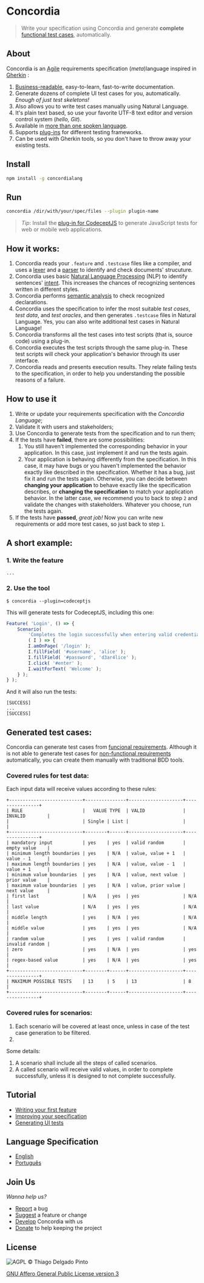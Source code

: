 # Concordia

> Write your specification using Concordia and generate **complete** [functional test cases](https://en.wikipedia.org/wiki/Functional_testing), automatically.

## About

Concordia is an [Agile](https://en.wikipedia.org/wiki/Agile_software_development) requirements specification (*meta*)language inspired in [Gherkin](https://github.com/cucumber/cucumber/wiki/Gherkin) :
1. [Business-readable](https://martinfowler.com/bliki/BusinessReadableDSL.html), easy-to-learn, fast-to-write documentation.
2. Generate dozens of complete UI test cases for you, automatically. *Enough of just test skeletons!*
3. Also allows you to write test cases manually using Natural Language.
4. It's plain text based, so use your favorite UTF-8 text editor and version control system (*hello, Git*).
5. Available in [more than one spoken language]().
6. Supports [plug-ins]() for different testing frameworks.
7. Can be used with Gherkin tools, so you don't have to throw away your existing tests.

## Install

```bash
npm install -g concordialang
```

## Run

```bash
concordia /dir/with/your/spec/files --plugin plugin-name
```

> *Tip*: Install the [plug-in for CodeceptJS](#) to generate JavaScript tests for web or mobile web applications.


## How it works:

1. Concordia reads your `.feature` and `.testcase` files like a compiler, and uses a [lexer](https://en.wikipedia.org/wiki/Lexical_analysis) and a [parser](https://en.wikipedia.org/wiki/Parsing#Computer_languages) to identify and check documents' strucuture.
2. Concordia uses basic [Natural Language Processing](https://en.wikipedia.org/wiki/Natural-language_processing) (NLP) to identify sentences' [intent](http://mrbot.ai/blog/natural-language-processing/understanding-intent-classification/). This increases the chances of recognizing sentences written in different styles.
3. Concordia performs [semantic analysis](https://en.wikipedia.org/wiki/Semantic_analysis_(compilers)) to check recognized declarations.
4. Concordia uses the specification to infer the most suitable *test cases*, *test data*, and *test oracles*, and then generates `.testcase` files in Natural Language. Yes, you can also write additional test cases in Natural Language!
5. Concordia transforms all the test cases into test scripts (that is, source code) using a plug-in.
6. Concordia executes the test scripts through the same plug-in. These test scripts will check your application's behavior through its user interface.
7. Concordia reads and presents execution results. They relate failing tests to the specification, in order to help you understanding the possible reasons of a failure.


## How to use it

1. Write or update your requirements specification with the *Concordia Language*;
2. Validate it with users and stakeholders;
3. Use Concordia to generate tests from the specification and to run them;
4. If the tests have **failed**, there are some possibilities:
    1. You still haven't implemented the corresponding behavior in your application. In this case, just implement it and run the tests again.
    2. Your application is behaving differently from the specification. In this case, it may have bugs or you haven't implemented the behavior exactly like described in the specification. Whether it has a bug, just fix it and run the tests again. Otherwise, you can decide between **changing your application** to behave exactly like the specification describes, or **changing the specification** to match your application behavior. In the latter case, we recommend you to back to step `2` and validate the changes with stakeholders. Whatever you choose, run the tests again.
5. If the tests have **passed**, *great job!* Now you can write new requirements or add more test cases, so just back to step `1`.

## A short example:

### 1. Write the feature
```concordia
...
```

### 2. Use the tool

```console
$ concordia --plugin=codeceptjs
```

This will generate tests for CodeceptJS, including this one:

```javascript
Feature( 'Login', () => {
    Scenario(
        'Completes the login successfully when entering valid credentials',
        ( I ) => {
        I.amOnPage( '/login' );
        I.fillField( '#username', 'alice' );
        I.fillField( '#password', 'd3ar4lice' );
        I.click( '#enter' );
        I.waitForText( 'Welcome' );
    } );
} );
```

And it will also run the tests:

```console
[SUCCESS]
...
[SUCCESS]
```


## Generated test cases:

Concordia can generate test cases from [funcional requirements](https://en.wikipedia.org/wiki/Functional_requirement). Although it is not able to generate test cases for [non-functional requirements](https://en.wikipedia.org/wiki/Non-functional_requirement) automatically, you can create them manually with traditional BDD tools.

### Covered rules for test data:

Each input data will receive values according to these rules:

```
+---------------------------+---------------+--------------------+----------------+
| RULE                      |   VALUE TYPE  | VALID              | INVALID        |
|                           | Single | List |                    |                |
+---------------------------+--------+------+--------------------+----------------+
| mandatory input           | yes    | yes  | valid random       | empty value    |
| minimum length boundaries | yes    | N/A  | value, value + 1   | value - 1      |
| maximum length boundaries | yes    | N/A  | value, value - 1   | value + 1      |
| minimum value boundaries  | yes    | N/A  | value, next value  | prior value    |
| maximum value boundaries  | yes    | N/A  | value, prior value | next value     |
| first last                | N/A    | yes  | yes                | N/A            |
| last value                | N/A    | yes  | yes                | N/A            |
| middle length             | yes    | N/A  | yes                | N/A            |
| middle value              | yes    | yes  | yes                | N/A            |
| random value              | yes    | yes  | valid random       | invalid random |
| zero                      | yes    | N/A  | yes                | yes            |
| regex-based value         | yes    | N/A  | yes                | yes            |
+---------------------------+--------+------+--------------------+----------------+
| MAXIMUM POSSIBLE TESTS    | 13     | 5    | 13                 | 8              |
+---------------------------+--------+------+--------------------+----------------+
```

### Covered rules for scenarios:

1. Each scenario will be covered at least once, unless in case of the test case generation to be filtered.
2.

Some details:
1. A scenario shall include all the steps of called scenarios.
2. A called scenario will receive valid values, in order to complete successfully, unless it is designed to not complete successfully.

## Tutorial

- [Writing your first feature](docs/tutorial/first-feature.md)
- [Improving your specification](docs/tutorial/improving-spec.md)
- [Generating UI tests](docs/tutorial/gen-ui-tests.md)

## Language Specification

- [English](docs/language/en.md)
- [Português](docs/language/pt.md)

## Join Us

*Wanna help us?*

- [Report]() a bug
- [Suggest]() a feature or change
- [Develop](docs/development.md) Concordia with us
- [Donate](docs/donate.md) to help keeping the project

## License

![AGPL](http://www.gnu.org/graphics/agplv3-88x31.png) © Thiago Delgado Pinto

[GNU Affero General Public License version 3](LICENSE.txt)